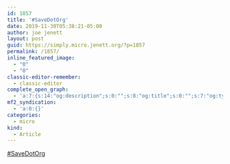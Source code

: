```yaml
---
id: 1857
title: '#SaveDotOrg'
date: 2019-11-30T05:38:21-05:00
author: joe jenett
layout: post
guid: https://simply.micro.jenett.org/?p=1857
permalink: /1857/
inline_featured_image:
  - "0"
  - "0"
classic-editor-remember:
  - classic-editor
complete_open_graph:
  - 'a:7:{s:14:"og:description";s:0:"";s:8:"og:title";s:0:"";s:7:"og:type";s:0:"";s:12:"twitter:card";s:7:"summary";s:15:"twitter:creator";s:0:"";s:19:"twitter:description";s:0:"";s:8:"og:image";s:0:"";}'
mf2_syndication:
  - 'a:0:{}'
categories:
  - micro
kind:
  - Article
---
```

[#SaveDotOrg](https://the.dailywebthing.com/savedotorg/ "#SaveDotOrg")